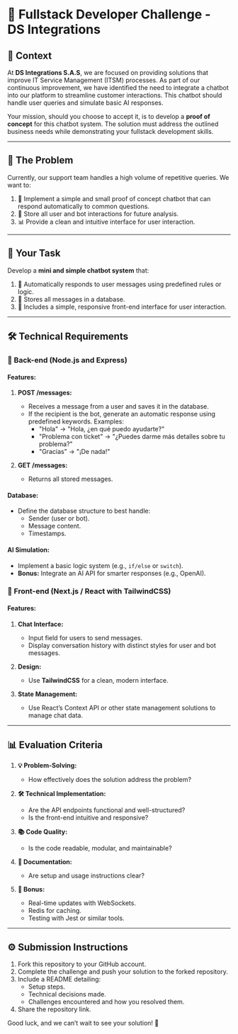 # 🌟 Fullstack Developer Challenge - DS Integrations

## **📖 Context**
At **DS Integrations S.A.S**, we are focused on providing solutions that improve IT Service Management (ITSM) processes. As part of our continuous improvement, we have identified the need to integrate a chatbot into our platform to streamline customer interactions. This chatbot should handle user queries and simulate basic AI responses.

Your mission, should you choose to accept it, is to develop a **proof of concept** for this chatbot system. The solution must address the outlined business needs while demonstrating your fullstack development skills.

---

## **🚀 The Problem**
Currently, our support team handles a high volume of repetitive queries. We want to:
1. 🤖 Implement a simple and small proof of concept chatbot that can respond automatically to common questions.
2. 💬 Store all user and bot interactions for future analysis.
3. 📊 Provide a clean and intuitive interface for user interaction.

---

## **🌟 Your Task**
Develop a **mini and simple chatbot system** that:
1. 🧠 Automatically responds to user messages using predefined rules or logic.
2. 💾 Stores all messages in a database.
3. 🎨 Includes a simple, responsive front-end interface for user interaction.

---

## **🛠️ Technical Requirements**

### **🔧 Back-end (Node.js and Express)**
#### Features:
1. **POST /messages:**  
   - Receives a message from a user and saves it in the database.
   - If the recipient is the bot, generate an automatic response using predefined keywords.
     Examples:
     - "Hola" → "Hola, ¿en qué puedo ayudarte?"
     - "Problema con ticket" → "¿Puedes darme más detalles sobre tu problema?"
     - "Gracias" → "¡De nada!"

2. **GET /messages:**  
   - Returns all stored messages.

#### Database:
- Define the database structure to best handle:
  - Sender (user or bot).
  - Message content.
  - Timestamps.

#### AI Simulation:
- Implement a basic logic system (e.g., `if/else` or `switch`).
- **Bonus:** Integrate an AI API for smarter responses (e.g., OpenAI).

### **🎨 Front-end (Next.js / React with TailwindCSS)**
#### Features:
1. **Chat Interface:**
   - Input field for users to send messages.
   - Display conversation history with distinct styles for user and bot messages.

2. **Design:**
   - Use **TailwindCSS** for a clean, modern interface.

3. **State Management:**
   - Use React’s Context API or other state management solutions to manage chat data.

---

## **📊 Evaluation Criteria**

1. **💡 Problem-Solving:**
   - How effectively does the solution address the problem?

2. **🛠️ Technical Implementation:**
   - Are the API endpoints functional and well-structured?
   - Is the front-end intuitive and responsive?

3. **📚 Code Quality:**
   - Is the code readable, modular, and maintainable?

4. **📝 Documentation:**
   - Are setup and usage instructions clear?

5. **🌟 Bonus:**
   - Real-time updates with WebSockets.
   - Redis for caching.
   - Testing with Jest or similar tools.

---

## **⚙️ Submission Instructions**

1. Fork this repository to your GitHub account.
2. Complete the challenge and push your solution to the forked repository.
3. Include a README detailing:
   - Setup steps.
   - Technical decisions made.
   - Challenges encountered and how you resolved them.
4. Share the repository link.

Good luck, and we can’t wait to see your solution! 🌟
